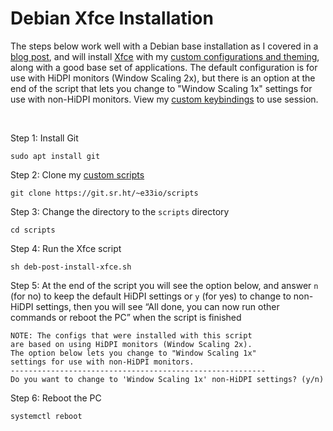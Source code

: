 # Debian Xfce Installation

The steps below work well with a Debian base installation as I covered in a [blog post](https://e33.io/913), and will install [Xfce](https://xfce.org) with my [custom configurations and theming](https://git.sr.ht/~e33io/dotfiles), along with a good base set of applications. The default configuration is for use with HiDPI monitors (Window Scaling 2x), but there is an option at the end of the script that lets you change to "Window Scaling 1x" settings for use with non-HiDPI monitors. View my [custom keybindings](https://git.sr.ht/~e33io/reference-wiki/tree/main/item/keybindings/xfce-keybindings.md) to use session.

&nbsp;

Step 1: Install Git
```
sudo apt install git
```

Step 2: Clone my [custom scripts](https://git.sr.ht/~e33io/scripts)
```
git clone https://git.sr.ht/~e33io/scripts
```

Step 3: Change the directory to the `scripts` directory
```
cd scripts
```

Step 4: Run the Xfce script
```
sh deb-post-install-xfce.sh
```

Step 5: At the end of the script you will see the option below, and answer `n` (for no) to keep the default HiDPI settings or `y` (for yes) to change to non-HiDPI settings, then you will see “All done, you can now run other commands or reboot the PC” when the script is finished
```
NOTE: The configs that were installed with this script
are based on using HiDPI monitors (Window Scaling 2x).
The option below lets you change to "Window Scaling 1x"
settings for use with non-HiDPI monitors.
---------------------------------------------------------
Do you want to change to 'Window Scaling 1x' non-HiDPI settings? (y/n)
```

Step 6: Reboot the PC
```
systemctl reboot
```

&nbsp;
